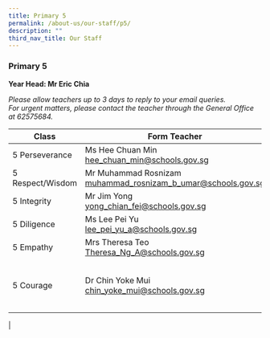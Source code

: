 ```yaml
---
title: Primary 5
permalink: /about-us/our-staff/p5/
description: ""
third_nav_title: Our Staff
---
```

### **Primary 5**
**Year Head: Mr Eric Chia**

_Please allow teachers up to 3 days to reply to your email queries._&nbsp;  
_For urgent matters, please contact the teacher through the General Office at 62575684._

| Class | Form Teacher | Co-Form Teacher |
|---|---|---|
| 5 Perseverance | Ms Hee Chuan Min<br>[hee\_chuan\_min@schools.gov.sg](mailto:hee_chuan_min@schools.gov.sg) | Mrs Esther Lee<br>[Esther\_LEE@schools.gov.sg](mailto:Esther_LEE@schools.gov.sg) |
| 5 Respect/Wisdom | Mr Muhammad Rosnizam <br>[muhammad\_rosnizam\_b\_umar@schools.gov.sg](mailto:muhammad_rosnizam_b_umar@schools.gov.sg) | Mdm Loy Su Ann<br>[loy\_su\_ann@schools.gov.sg](mailto:loy_su_ann@schools.gov.sg) |
| 5 Integrity | Mr Jim Yong<br>[yong\_chian\_fei@schools.gov.sg](mailto:yong_chian_fei@schools.gov.sg) | Ms Athena Wee<br>[athena\_wee@schools.gov.sg](mailto:athena_wee@schools.gov.sg)|
| 5 Diligence | Ms Lee Pei Yu<br>[lee\_pei\_yu\_a@schools.gov.sg](mailto:lee_pei_yu_a@schools.gov.sg) | Mr Eric Chia<br>[chia\_soong\_liang\_eric@schools.gov.sg](mailto:chia_soong_liang_eric@schools.gov.sg) |
| 5 Empathy | Mrs Theresa Teo<br>[Theresa\_Ng\_A@schools.gov.sg](mailto:Theresa_Ng_A@schools.gov.sg) | Mdm Thong Siong Chee<br>[thong\_siong\_chee@schools.gov.sg](mailto:thong_siong_chee@schools.gov.sg)
| 5 Courage | Dr Chin Yoke Mui<br>[chin_yoke_mui@schools.gov.sg](mailto:chin_yoke_mui@schools.gov.sg) | Mr Mohamad Ikhwan<br>[mohamad_ikhwan_mohamad_haron@schools.gov.sg](mailto:mohamad_ikhwan_mohamad_haron@schools.gov.sg)<br><br>Ms Tan Jia Hui<br>[Tan_Jia_Hui@schools.gov.sg](mailto:Tan_Jia_Hui@schools.gov.sg) 
|